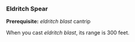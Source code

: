 ### Eldritch Spear
**Prerequisite:** *eldritch blast* cantrip

When you cast *eldritch blast*, its range is 300 feet.
